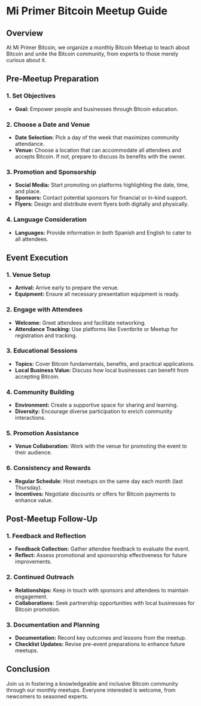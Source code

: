 # Mi Primer Bitcoin Meetup Guide

## Overview
At Mi Primer Bitcoin, we organize a monthly Bitcoin Meetup to teach about Bitcoin and unite the Bitcoin community, from experts to those merely curious about it.

## Pre-Meetup Preparation

### 1. Set Objectives
- **Goal:** Empower people and businesses through Bitcoin education.

### 2. Choose a Date and Venue
- **Date Selection:** Pick a day of the week that maximizes community attendance.
- **Venue:** Choose a location that can accommodate all attendees and accepts Bitcoin. If not, prepare to discuss its benefits with the owner.

### 3. Promotion and Sponsorship
- **Social Media:** Start promoting on platforms highlighting the date, time, and place.
- **Sponsors:** Contact potential sponsors for financial or in-kind support.
- **Flyers:** Design and distribute event flyers both digitally and physically.

### 4. Language Consideration
- **Languages:** Provide information in both Spanish and English to cater to all attendees.

## Event Execution

### 1. Venue Setup
- **Arrival:** Arrive early to prepare the venue.
- **Equipment:** Ensure all necessary presentation equipment is ready.

### 2. Engage with Attendees
- **Welcome:** Greet attendees and facilitate networking.
- **Attendance Tracking:** Use platforms like Eventbrite or Meetup for registration and tracking.

### 3. Educational Sessions
- **Topics:** Cover Bitcoin fundamentals, benefits, and practical applications.
- **Local Business Value:** Discuss how local businesses can benefit from accepting Bitcoin.

### 4. Community Building
- **Environment:** Create a supportive space for sharing and learning.
- **Diversity:** Encourage diverse participation to enrich community interactions.

### 5. Promotion Assistance
- **Venue Collaboration:** Work with the venue for promoting the event to their audience.

### 6. Consistency and Rewards
- **Regular Schedule:** Host meetups on the same day each month (last Thursday).
- **Incentives:** Negotiate discounts or offers for Bitcoin payments to enhance value.

## Post-Meetup Follow-Up

### 1. Feedback and Reflection
- **Feedback Collection:** Gather attendee feedback to evaluate the event.
- **Reflect:** Assess promotional and sponsorship effectiveness for future improvements.

### 2. Continued Outreach
- **Relationships:** Keep in touch with sponsors and attendees to maintain engagement.
- **Collaborations:** Seek partnership opportunities with local businesses for Bitcoin promotion.

### 3. Documentation and Planning
- **Documentation:** Record key outcomes and lessons from the meetup.
- **Checklist Updates:** Revise pre-event preparations to enhance future meetups.

## Conclusion
Join us in fostering a knowledgeable and inclusive Bitcoin community through our monthly meetups. Everyone interested is welcome, from newcomers to seasoned experts.
